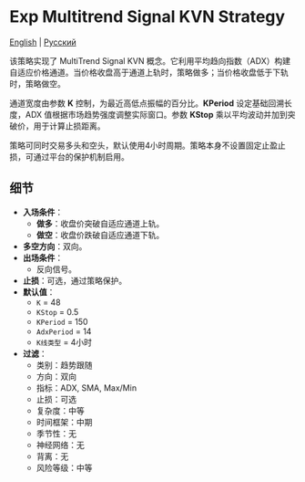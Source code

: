 # Exp Multitrend Signal KVN Strategy
[English](README.md) | [Русский](README_ru.md)

该策略实现了 MultiTrend Signal KVN 概念。它利用平均趋向指数（ADX）构建自适应价格通道。当价格收盘高于通道上轨时，策略做多；当价格收盘低于下轨时，策略做空。

通道宽度由参数 **K** 控制，为最近高低点振幅的百分比。**KPeriod** 设定基础回溯长度，ADX 值根据市场趋势强度调整实际窗口。参数 **KStop** 乘以平均波动并加到突破价，用于计算止损距离。

策略可同时交易多头和空头，默认使用4小时周期。策略本身不设置固定止盈止损，可通过平台的保护机制启用。

## 细节

- **入场条件**：
  - **做多**：收盘价突破自适应通道上轨。
  - **做空**：收盘价跌破自适应通道下轨。
- **多空方向**：双向。
- **出场条件**：
  - 反向信号。
- **止损**：可选，通过策略保护。
- **默认值**：
  - `K` = 48
  - `KStop` = 0.5
  - `KPeriod` = 150
  - `AdxPeriod` = 14
  - `K线类型` = 4小时
- **过滤**：
  - 类别：趋势跟随
  - 方向：双向
  - 指标：ADX, SMA, Max/Min
  - 止损：可选
  - 复杂度：中等
  - 时间框架：中期
  - 季节性：无
  - 神经网络：无
  - 背离：无
  - 风险等级：中等
